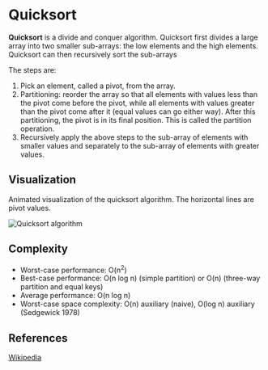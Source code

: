 # Quicksort

**Quicksort** is a divide and conquer algorithm. Quicksort first divides a large array into two smaller sub-arrays:
the low elements and the high elements. Quicksort can then recursively sort the sub-arrays

The steps are:

1. Pick an element, called a pivot, from the array.
2. Partitioning: reorder the array so that all elements with values less than the pivot come before the pivot,
while all elements with values greater than the pivot come after it (equal values can go either way).
After this partitioning, the pivot is in its final position. This is called the partition operation.
3. Recursively apply the above steps to the sub-array of elements with smaller values and separately to the sub-array of elements with greater values.

## Visualization

Animated visualization of the quicksort algorithm. The horizontal lines are pivot values.

![Quicksort algorithm](https://upload.wikimedia.org/wikipedia/commons/6/6a/Sorting_quicksort_anim.gif)

## Complexity

- Worst-case performance: O(n<sup>2</sup>)
- Best-case performance: O(n log n) (simple partition) or O(n) (three-way partition and equal keys)
- Average performance: O(n log n)
- Worst-case space complexity: O(n) auxiliary (naive), O(log n) auxiliary (Sedgewick 1978)

## References

[Wikipedia](https://en.wikipedia.org/wiki/Quicksort)

